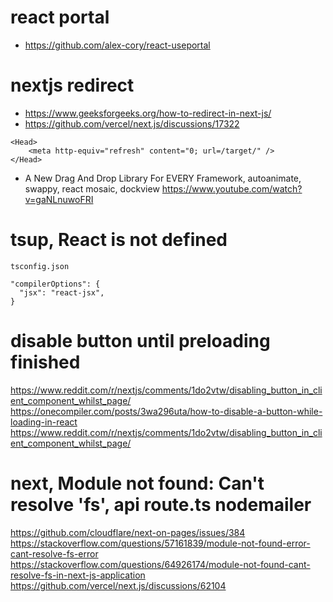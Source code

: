 # react portal

- https://github.com/alex-cory/react-useportal

# nextjs redirect

- https://www.geeksforgeeks.org/how-to-redirect-in-next-js/
- https://github.com/vercel/next.js/discussions/17322

```
<Head>
    <meta http-equiv="refresh" content="0; url=/target/" />
</Head>
```

- A New Drag And Drop Library For EVERY Framework, autoanimate, swappy, react mosaic, dockview
  https://www.youtube.com/watch?v=gaNLnuwoFRI

# tsup, React is not defined

`tsconfig.json`

```
"compilerOptions": {
  "jsx": "react-jsx",
}
```

# disable button until preloading finished

https://www.reddit.com/r/nextjs/comments/1do2vtw/disabling_button_in_client_component_whilst_page/
https://onecompiler.com/posts/3wa296uta/how-to-disable-a-button-while-loading-in-react
https://www.reddit.com/r/nextjs/comments/1do2vtw/disabling_button_in_client_component_whilst_page/


# next, Module not found: Can't resolve 'fs', api route.ts nodemailer 
https://github.com/cloudflare/next-on-pages/issues/384
https://stackoverflow.com/questions/57161839/module-not-found-error-cant-resolve-fs-error
https://stackoverflow.com/questions/64926174/module-not-found-cant-resolve-fs-in-next-js-application
https://github.com/vercel/next.js/discussions/62104